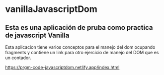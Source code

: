 # vanillaJavascriptDom

## Esta es una aplicación de pruba como practica de javascript Vanilla
Esta aplicacion tiene varios conceptos para el manejo del dom ocupando fragments 
y contiene un link para otro ejercicio de manejo del DOM que es un contador. 

https://prgm-code-javascriptdom.netlify.app/index.html
